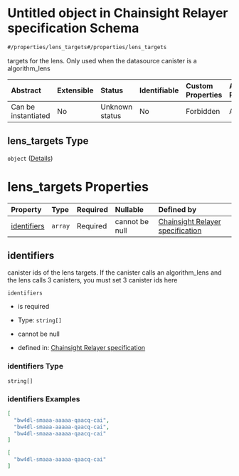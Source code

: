 # Untitled object in Chainsight Relayer specification Schema

```txt
#/properties/lens_targets#/properties/lens_targets
```

targets for the lens. Only used when the datasource canister is a algorithm\_lens

| Abstract            | Extensible | Status         | Identifiable | Custom Properties | Additional Properties | Access Restrictions | Defined In                                                      |
| :------------------ | :--------- | :------------- | :----------- | :---------------- | :-------------------- | :------------------ | :-------------------------------------------------------------- |
| Can be instantiated | No         | Unknown status | No           | Forbidden         | Allowed               | none                | [relayer.json\*](../../out/relayer.json "open original schema") |

## lens\_targets Type

`object` ([Details](relayer-properties-lens_targets.md))

# lens\_targets Properties

| Property                    | Type    | Required | Nullable       | Defined by                                                                                                                                                                                       |
| :-------------------------- | :------ | :------- | :------------- | :----------------------------------------------------------------------------------------------------------------------------------------------------------------------------------------------- |
| [identifiers](#identifiers) | `array` | Required | cannot be null | [Chainsight Relayer specification](relayer-properties-lens_targets-properties-identifiers.md "#/properties/lens_targets/properties/identifiers#/properties/lens_targets/properties/identifiers") |

## identifiers

canister ids of the lens targets. If the canister calls an algorithm\_lens and the lens calls 3 canisters, you must set 3 canister ids here

`identifiers`

*   is required

*   Type: `string[]`

*   cannot be null

*   defined in: [Chainsight Relayer specification](relayer-properties-lens_targets-properties-identifiers.md "#/properties/lens_targets/properties/identifiers#/properties/lens_targets/properties/identifiers")

### identifiers Type

`string[]`

### identifiers Examples

```json
[
  "bw4dl-smaaa-aaaaa-qaacq-cai",
  "bw4dl-smaaa-aaaaa-qaacq-cai",
  "bw4dl-smaaa-aaaaa-qaacq-cai"
]
```

```json
[
  "bw4dl-smaaa-aaaaa-qaacq-cai"
]
```
